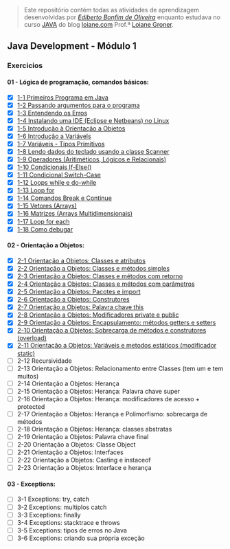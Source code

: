 > Este repositório contém todas as atividades de aprendizagem desenvolvidas por _[Ediberto Bonfim de Oliveira](https://www.linkedin.com/in/ediberto-b-oliveira-872926178/)_ enquanto estudava no curso [JAVA](https://www.youtube.com/watch?v=LnORjqZUMIQ&list=PLGxZ4Rq3BOBq0KXHsp5J3PxyFaBIXVs3r&ab_channel=LoianeGroner) do blog [loiane.com](http://loiane.com/) Prof.ª [Loiane Groner](https://github.com/loiane).

## Java Development - Módulo 1

### Exercicios

#### 01 - Lógica de programação, comandos básicos:

- [x] [1-1 Primeiros Programa em Java](https://www.youtube.com/watch?v=mu2ti43cgwc&list=PLGxZ4Rq3BOBq0KXHsp5J3PxyFaBIXVs3r&index=6&ab_channel=LoianeGroner)
- [x] [1-2 Passando argumentos para o programa](https://www.youtube.com/watch?v=dhGPGv7XCM8&list=PLGxZ4Rq3BOBq0KXHsp5J3PxyFaBIXVs3r&index=8&ab_channel=LoianeGroner)
- [x] [1-3 Entendendo os Erros](https://www.youtube.com/watch?v=NoEoOaTSFMo&list=PLGxZ4Rq3BOBq0KXHsp5J3PxyFaBIXVs3r&index=10&ab_channel=LoianeGroner)
- [x] [1-4 Instalando uma IDE (Eclipse e Netbeans) no Linux](https://www.youtube.com/watch?v=74QEhBpzixs&list=PLGxZ4Rq3BOBq0KXHsp5J3PxyFaBIXVs3r&index=12&ab_channel=LoianeGroner)
- [x] [1-5 Introdução à Orientação a Objetos](https://www.youtube.com/watch?v=KUUrrIX6wGo&list=PLGxZ4Rq3BOBq0KXHsp5J3PxyFaBIXVs3r&index=12&ab_channel=LoianeGroner)
- [x] [1-6 Introdução a Variávels](https://www.youtube.com/watch?v=ELBqT_rueAQ&list=PLGxZ4Rq3BOBq0KXHsp5J3PxyFaBIXVs3r&index=13&ab_channel=LoianeGroner)
- [x] [1-7 Variáveis - Tipos Primitivos](https://www.youtube.com/watch?v=aqiB58NpKLw&list=PLGxZ4Rq3BOBq0KXHsp5J3PxyFaBIXVs3r&index=14&ab_channel=LoianeGroner)
- [x] [1-8 Lendo dados do teclado usando a classe Scanner](https://www.youtube.com/watch?v=Z6Y8zupCKfk&list=PLGxZ4Rq3BOBq0KXHsp5J3PxyFaBIXVs3r&index=15&ab_channel=LoianeGroner)
- [x] [1-9 Operadores (Aritiméticos, Lógicos e Relacionais)](https://www.youtube.com/watch?v=199tKAE6sxo&list=PLGxZ4Rq3BOBq0KXHsp5J3PxyFaBIXVs3r&index=16&ab_channel=LoianeGroner)
- [x] [1-10 Condicionais If-Else()](https://www.youtube.com/watch?v=KJYSXTYgL_o&list=PLGxZ4Rq3BOBq0KXHsp5J3PxyFaBIXVs3r&index=18)
- [x] [1-11 Condicional Switch-Case](https://www.youtube.com/watch?v=JTLgFZyBUN4&list=PLGxZ4Rq3BOBq0KXHsp5J3PxyFaBIXVs3r&index=19)
- [x] [1-12 Loops while e do-while](https://www.youtube.com/watch?v=9_12LPVMJYc&list=PLGxZ4Rq3BOBq0KXHsp5J3PxyFaBIXVs3r&index=21)
- [x] [1-13 Loop for](https://www.youtube.com/watch?v=HrfWrbmFUKQ&list=PLGxZ4Rq3BOBq0KXHsp5J3PxyFaBIXVs3r&index=22)
- [x] [1-14 Comandos Break e Continue](https://www.youtube.com/watch?v=rU-DCmwAtXE&list=PLGxZ4Rq3BOBq0KXHsp5J3PxyFaBIXVs3r&index=28&ab_channel=LoianeGroner)
- [x] [1-15 Vetores (Arrays)](https://www.youtube.com/watch?v=HxRb5KLofcI&list=PLGxZ4Rq3BOBq0KXHsp5J3PxyFaBIXVs3r&index=29)
- [x] [1-16 Matrizes (Arrays Multidimensionais)](https://www.youtube.com/watch?v=9h9OfzW9u9M&list=PLGxZ4Rq3BOBq0KXHsp5J3PxyFaBIXVs3r&index=42)
- [x] [1-17 Loop for each](https://www.youtube.com/watch?v=2ndBbnsqBXQ&list=PLGxZ4Rq3BOBq0KXHsp5J3PxyFaBIXVs3r&index=43&ab_channel=LoianeGroner)
- [x] [1-18 Como debugar](https://www.youtube.com/watch?v=kbzzlKfjR8k&list=PLGxZ4Rq3BOBq0KXHsp5J3PxyFaBIXVs3r&index=44&ab_channel=LoianeGroner)

#### 02 - Orientação a Objetos:

- [x] [2-1 Orientação a Objetos: Classes e atributos](https://www.youtube.com/watch?v=Gq1BS63pkRA&list=PLGxZ4Rq3BOBq0KXHsp5J3PxyFaBIXVs3r&index=46&ab_channel=LoianeGroner)
- [x] [2-2 Orientação a Objetos: Classes e métodos simples](https://www.youtube.com/watch?v=-t_c6F_Uoeg&list=PLGxZ4Rq3BOBq0KXHsp5J3PxyFaBIXVs3r&index=48&ab_channel=LoianeGroner)
- [x] [2-3 Orientação a Objetos: Classes e métodos com retorno](https://www.youtube.com/watch?v=_3fal2H8Agw&list=PLGxZ4Rq3BOBq0KXHsp5J3PxyFaBIXVs3r&index=49&ab_channel=LoianeGroner)
- [x] [2-4 Orientação a Objetos: Classes e métodos com parâmetros](https://www.youtube.com/watch?v=ffvsI9dnDiY&list=PLGxZ4Rq3BOBq0KXHsp5J3PxyFaBIXVs3r&index=50&ab_channel=LoianeGroner)
- [x] [2-5 Orientação a Objetos: Pacotes e import](https://www.youtube.com/watch?v=aRQHjfYBpM8&list=PLGxZ4Rq3BOBq0KXHsp5J3PxyFaBIXVs3r&index=55&ab_channel=LoianeGroner)
- [x] [2-6 Orientação a Objetos: Construtores](https://www.youtube.com/watch?v=uJKcKzro9pU&list=PLGxZ4Rq3BOBq0KXHsp5J3PxyFaBIXVs3r&index=56&ab_channel=LoianeGroner)
- [x] [2-7 Orientação a Objetos: Palavra chave this](https://www.youtube.com/watch?v=RLzR--Pwvcs&list=PLGxZ4Rq3BOBq0KXHsp5J3PxyFaBIXVs3r&index=57&ab_channel=LoianeGroner)
- [x] [2-8 Orientação a Objetos: Modificadores private e public](https://www.youtube.com/watch?v=6oD7TE90e-M&list=PLGxZ4Rq3BOBq0KXHsp5J3PxyFaBIXVs3r&index=58&ab_channel=LoianeGroner)
- [x] [2-9 Orientação a Objetos: Encapsulamento: métodos getters e setters](https://www.youtube.com/watch?v=vKif9IxYTLY&list=PLGxZ4Rq3BOBq0KXHsp5J3PxyFaBIXVs3r&index=59&ab_channel=LoianeGroner)
- [x] [2-10 Orientação a Objetos: Sobrecarga de métodos e construtores (overload)](https://www.youtube.com/watch?v=ZpssJov_5_A&list=PLGxZ4Rq3BOBq0KXHsp5J3PxyFaBIXVs3r&index=60&ab_channel=LoianeGroner)
- [x] [2-11 Orientação a Objetos: Variáveis e metodos estáticos (modificador static)](https://www.youtube.com/watch?v=Dz_w4YpFL80&list=PLGxZ4Rq3BOBq0KXHsp5J3PxyFaBIXVs3r&index=65&ab_channel=LoianeGroner)
- [ ] 2-12 Recursividade
- [ ] 2-13 Orientação a Objetos: Relacionamento entre Classes (tem um e tem muitos)
- [ ] 2-14 Orientação a Objetos: Herança
- [ ] 2-15 Orientação a Objetos: Herança: Palavra chave super
- [ ] 2-16 Orientação a Objetos: Herança: modificadores de acesso + protected
- [ ] 2-17 Orientação a Objetos: Herança e Polimorfismo: sobrecarga de métodos
- [ ] 2-18 Orientação a Objetos: Herança: classes abstratas
- [ ] 2-19 Orientação a Objetos: Palavra chave final
- [ ] 2-20 Orientação a Objetos: Classe Object
- [ ] 2-21 Orientação a Objetos: Interfaces
- [ ] 2-22 Orientação a Objetos: Casting e instaceof
- [ ] 2-23 Orientação a Objetos: Interface e herança

#### 03 - Exceptions:

- [ ] 3-1 Exceptions: try, catch
- [ ] 3-2 Exceptions: multiplos catch
- [ ] 3-3 Exceptions: finally
- [ ] 3-4 Exceptions: stacktrace e throws
- [ ] 3-5 Exceptions: tipos de erros no Java
- [ ] 3-6 Exceptions: criando sua própria exceção
